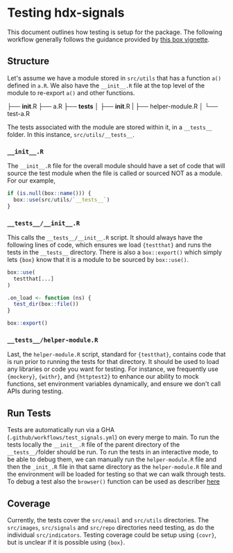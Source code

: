 # Testing hdx-signals

This document outlines how testing is setup for the package. The following workflow
generally follows the guidance provided by
[this box vignette](https://cran.rstudio.com/web/packages/box/vignettes/testing.html).

## Structure

Let's assume we have a module stored in `src/utils` that has a function `a()` defined
in `a.R`. We also have the `__init__.R` file at the top level of the module to re-export
`a()` and other functions.

├── __init__.R
├── a.R
├── __tests__
│   ├── __init__.R
|   ├── helper-module.R
│   └── test-a.R

The tests associated with the module are stored within it, in a `__tests__` folder.
In this instance, `src/utils/__tests__`.

### `__init__.R`

The `__init__.R` file for the overall module should have a set of code that will
source the test module when the file is called or sourced NOT as a module. For our
example, 

```r
if (is.null(box::name())) {
  box::use(src/utils/`__tests__`)
}
```

### `__tests__/__init__.R`

This calls the `__tests__/__init__.R` script. It should always have the following
lines of code, which ensures we load `{testthat}` and runs the tests in the `__tests__`
directory. There is also a `box::export()` which simply lets `{box}` know that it is
a module to be sourced by `box::use()`.

```r
box::use(
  testthat[...]
)

.on_load <- function (ns) {
  test_dir(box::file())
}

box::export()
```

### `__tests__/helper-module.R`

Last, the `helper-module.R` script, standard for `{testthat}`, contains code that is
run prior to running the tests for that directory. It should be used to load any
libraries or code you want for testing. For instance, we frequently use `{mockery}`,
`{withr}`, and `{httptest2}` to enhance our ability to mock functions, set environment
variables dynamically, and ensure we don't call APIs during testing.

## Run Tests
Tests are automatically run via a GHA (`.github/workflows/test_signals.yml`) on every merge to main.
To run the tests locally the `__init__.R` file of the parent directory of the `__tests__/`folder should be run.
To run the tests in an interactive mode, to be able to debug them, we can manually run the `helper-module.R` file
and then the `_init_.R` file in that same directory as the `helper-module.R` file and the environment will be loaded
for testing so that we can walk through tests.
To debug a test also the `browser()` function can be used as describer [here](https://stackoverflow.com/a/31799091)

## Coverage

Currently, the tests cover the `src/email` and `src/utils` directories.
The `src/images`, `src/signals` and `src/repo` directories need testing, as do the individual
`src/indicators`. Testing coverage could be setup using `{covr}`, but is unclear if it
is possible using `{box}`.
